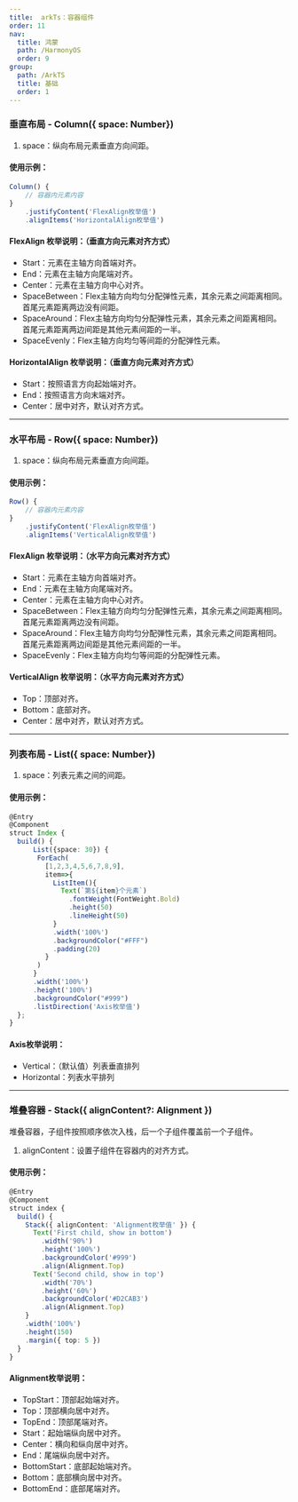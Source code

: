```yaml
---
title:  arkTs：容器组件
order: 11
nav:
  title: 鸿蒙
  path: /HarmonyOS
  order: 9
group:
  path: /ArkTS
  title: 基础
  order: 1
---
```


### 垂直布局 - Column({ space: Number})

1.  space：纵向布局元素垂直方向间距。

#### 使用示例：

```ts
Column() {
    // 容器内元素内容
}
    .justifyContent('FlexAlign枚举值')
    .alignItems('HorizontalAlign枚举值')
```

#### FlexAlign 枚举说明：（垂直方向元素对齐方式）

+   Start：元素在主轴方向首端对齐。
+   End：元素在主轴方向尾端对齐。
+   Center：元素在主轴方向中心对齐。
+   SpaceBetween：Flex主轴方向均匀分配弹性元素，其余元素之间距离相同。首尾元素距离两边没有间距。
+   SpaceAround：Flex主轴方向均匀分配弹性元素，其余元素之间距离相同。首尾元素距离两边间距是其他元素间距的一半。
+   SpaceEvenly：Flex主轴方向均匀等间距的分配弹性元素。

#### HorizontalAlign 枚举说明：（垂直方向元素对齐方式）

+   Start：按照语言方向起始端对齐。
+   End：按照语言方向末端对齐。
+   Center：居中对齐，默认对齐方式。

* * *

###  水平布局 - Row({ space: Number})

1.  space：纵向布局元素垂直方向间距。

#### 使用示例：

```ts
Row() {
    // 容器内元素内容
}
    .justifyContent('FlexAlign枚举值')
    .alignItems('VerticalAlign枚举值')
```

#### FlexAlign 枚举说明：（水平方向元素对齐方式）

+   Start：元素在主轴方向首端对齐。
+   End：元素在主轴方向尾端对齐。
+   Center：元素在主轴方向中心对齐。
+   SpaceBetween：Flex主轴方向均匀分配弹性元素，其余元素之间距离相同。首尾元素距离两边没有间距。
+   SpaceAround：Flex主轴方向均匀分配弹性元素，其余元素之间距离相同。首尾元素距离两边间距是其他元素间距的一半。
+   SpaceEvenly：Flex主轴方向均匀等间距的分配弹性元素。

#### VerticalAlign 枚举说明：（水平方向元素对齐方式）

+   Top：顶部对齐。
+   Bottom：底部对齐。
+   Center：居中对齐，默认对齐方式。

* * *

### 列表布局 - List({ space: Number})

1.  space：列表元素之间的间距。

#### 使用示例：

```ts
@Entry
@Component
struct Index {
  build() {
      List({space: 30}) {
       ForEach(
         [1,2,3,4,5,6,7,8,9],
         item=>{
           ListItem(){
             Text(`第${item}个元素`)
               .fontWeight(FontWeight.Bold)
               .height(50)
               .lineHeight(50)
           }
           .width('100%')
           .backgroundColor("#FFF")
           .padding(20)
         }
       )
      }
      .width('100%')
      .height('100%')
      .backgroundColor("#999")
      .listDirection('Axis枚举值')
  };
}
```

#### Axis枚举说明：

+   Vertical：（默认值）列表垂直排列
+   Horizontal：列表水平排列

* * *

### 堆叠容器 - Stack({ alignContent?: Alignment })

堆叠容器，子组件按照顺序依次入栈，后一个子组件覆盖前一个子组件。

1.  alignContent：设置子组件在容器内的对齐方式。

#### 使用示例：

```ts
@Entry
@Component
struct index {
  build() {
    Stack({ alignContent: 'Alignment枚举值' }) {
      Text('First child, show in bottom')
        .width('90%')
        .height('100%')
        .backgroundColor('#999')
        .align(Alignment.Top)
      Text('Second child, show in top')
        .width('70%')
        .height('60%')
        .backgroundColor('#D2CAB3')
        .align(Alignment.Top)
    }
    .width('100%')
    .height(150)
    .margin({ top: 5 })
  }
}
```

#### Alignment枚举说明：

+   TopStart：顶部起始端对齐。
+   Top：顶部横向居中对齐。
+   TopEnd：顶部尾端对齐。
+   Start：起始端纵向居中对齐。
+   Center：横向和纵向居中对齐。
+   End：尾端纵向居中对齐。
+   BottomStart：底部起始端对齐。
+   Bottom：底部横向居中对齐。
+   BottomEnd：底部尾端对齐。
